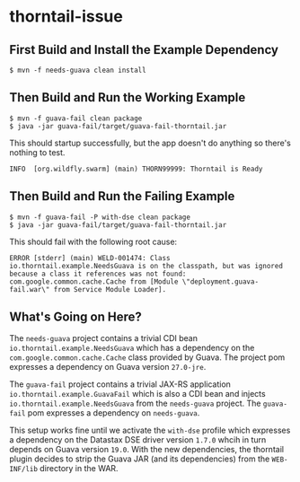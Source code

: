 # thorntail-issue
## First Build and Install the Example Dependency
```
$ mvn -f needs-guava clean install
```
## Then Build and Run the Working Example
```
$ mvn -f guava-fail clean package
$ java -jar guava-fail/target/guava-fail-thorntail.jar
```
This should startup successfully, but the app doesn't do anything so there's nothing to test.
```
INFO  [org.wildfly.swarm] (main) THORN99999: Thorntail is Ready
```
## Then Build and Run the Failing Example
```
$ mvn -f guava-fail -P with-dse clean package
$ java -jar guava-fail/target/guava-fail-thorntail.jar
```
This should fail with the following root cause:
```
ERROR [stderr] (main) WELD-001474: Class io.thorntail.example.NeedsGuava is on the classpath, but was ignored because a class it references was not found: com.google.common.cache.Cache from [Module \"deployment.guava-fail.war\" from Service Module Loader].
```
## What's Going on Here?
The `needs-guava` project contains a trivial CDI bean `io.thorntail.example.NeedsGuava` which has a dependency on the `com.google.common.cache.Cache` class provided by Guava. The project pom expresses a dependency on Guava version `27.0-jre`.

The `guava-fail` project contains a trivial JAX-RS application `io.thorntail.example.GuavaFail` which is also a CDI bean and injects `io.thorntail.example.NeedsGuava` from the `needs-guava` project. The `guava-fail` pom expresses a dependency on `needs-guava`.

This setup works fine until we activate the `with-dse` profile which expresses a dependency on the Datastax DSE driver version `1.7.0` whcih in turn depends on Guava version `19.0`. With the new dependencies, the thorntail plugin decides to strip the Guava JAR (and its dependencies) from the `WEB-INF/lib` directory in the WAR.
